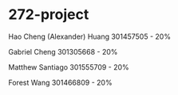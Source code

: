 # 272-project

Hao Cheng (Alexander) Huang 301457505 - 20%

Gabriel Cheng 301305668 - 20%

Matthew Santiago 301555709 - 20%

Forest Wang 301466809 - 20%
